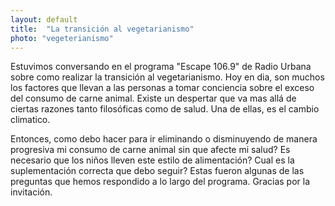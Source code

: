 ```yaml
---
layout: default
title:  "La transición al vegetarianismo"
photo: "vegeterianismo"
---
```

Estuvimos conversando en el programa "Escape 106.9" de Radio Urbana sobre como realizar la transición al vegetarianismo. Hoy en dia, son muchos los factores que llevan a las personas a tomar conciencia sobre el exceso del consumo de carne animal. Existe un despertar que va mas allá de ciertas razones tanto filosóficas como de salud. Una de ellas, es el cambio climatico.

Entonces, como debo hacer para ir eliminando o disminuyendo de manera progresiva mi consumo de carne animal sin que afecte mi salud? Es necesario que los niños lleven este estilo de alimentación? Cual es la suplementación correcta que debo seguir? Estas fueron algunas de las preguntas que hemos respondido a lo largo del programa. Gracias por la invitación. 
